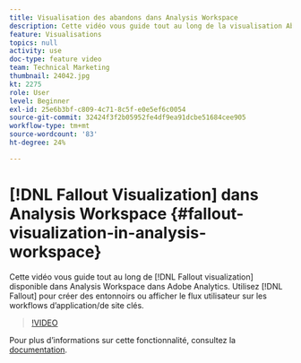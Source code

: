```yaml
---
title: Visualisation des abandons dans Analysis Workspace
description: Cette vidéo vous guide tout au long de la visualisation Abandons disponible dans Analysis Workspace dans Adobe Analytics. Utilisez Abandons pour créer des entonnoirs ou afficher le flux utilisateur sur les processus clés d’application/de site.
feature: Visualisations
topics: null
activity: use
doc-type: feature video
team: Technical Marketing
thumbnail: 24042.jpg
kt: 2275
role: User
level: Beginner
exl-id: 25e6b3bf-c809-4c71-8c5f-e0e5ef6c0054
source-git-commit: 32424f3f2b05952fe4df9ea91dcbe51684cee905
workflow-type: tm+mt
source-wordcount: '83'
ht-degree: 24%

---
```


# [!DNL Fallout Visualization] dans Analysis Workspace {#fallout-visualization-in-analysis-workspace}

Cette vidéo vous guide tout au long de [!DNL Fallout visualization] disponible dans Analysis Workspace dans Adobe Analytics. Utilisez [!DNL Fallout] pour créer des entonnoirs ou afficher le flux utilisateur sur les workflows d’application/de site clés.

>[!VIDEO](https://video.tv.adobe.com/v/24042/?quality=12)

Pour plus dʼinformations sur cette fonctionnalité, consultez la [documentation](https://marketing.adobe.com/resources/help/fr_FR/analytics/analysis-workspace/fallout_flow.html).
